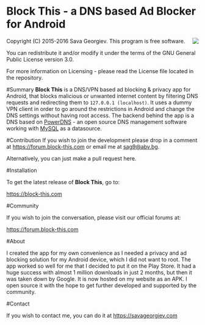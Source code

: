 Block This - a DNS based Ad Blocker for Android
==========================

<img src="https://block-this.com/static/images/icon/web_hi_res_512.png" align="right" />


Copyright (C) 2015-2016 Sava Georgiev. This program is free software.

You can redistribute it and/or modify
it under the terms of the GNU General Public License version 3.0.

For more information on Licensing - please read the License file located in the repository.

#Summary
**Block This** is a DNS/VPN based ad blocking & privacy app for Android, that blocks malicious or unwanted internet content by filtering DNS requests and redirecting them to `127.0.0.1 (localhost)`. It uses a dummy VPN client in order to go around the restrictions in Android and change the DNS settings without having root access. The backend behind the app is a DNS based on [PowerDNS](https://www.powerdns.com/) - an open source DNS management software working with [MySQL](https://mysql.com) as a datasource.  

#Contribution
If you wish to join the development please drop in a comment at https://forum.block-this.com or email me at sag9@abv.bg.

Alternatively, you can just make a pull request here.

#Installation

To get the latest release of **Block This**, go to:

  https://block-this.com

#Community

If you wish to join the conversation, please visit our official forums at:

  https://forum.block-this.com

#About

I created the app for my own convenience as I needed a privacy and ad blocking solution for my Android device, which I did not want to root. The app worked so well for me that I decided to put it on the Play Store. It had a huge success with almost 1 million downloads in just 2 months, but then it was taken down by Google. It is now hosted on my website as an APK. I open source it with the hope to get further developed and supported by the community.

#Contact 

If you wish to contact me, you can do it at https://savageorgiev.com
